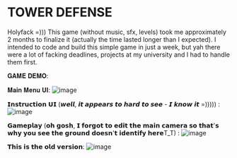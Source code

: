 # TOWER DEFENSE

Holyfack =)))  This game (without music, sfx, levels) took me approximately 2 months to finalize it (actually the time lasted longer than I expected). I intended to code and build this simple game in just a week, but yah there were a lot of facking deadlines, projects at my university and I had to handle them first.

𝐆𝐀𝐌𝐄 𝐃𝐄𝐌𝐎:

𝐌𝐚𝐢𝐧 𝐌𝐞𝐧𝐮 𝐔𝐈:
![image](https://user-images.githubusercontent.com/97457787/164774471-5975b0cf-8a8a-412f-8673-e779b81b566d.png)

𝗜𝗻𝘀𝘁𝗿𝘂𝗰𝘁𝗶𝗼𝗻 𝗨𝗜 (𝙬𝙚𝙡𝙡, 𝙞𝙩 𝙖𝙥𝙥𝙚𝙖𝙧𝙨 𝙩𝙤 𝙝𝙖𝙧𝙙 𝙩𝙤 𝙨𝙚𝙚 - 𝙄 𝙠𝙣𝙤𝙬 𝙞𝙩 =))))) :
![image](https://user-images.githubusercontent.com/97457787/164774513-6d917dc8-3d34-41a5-ade3-94b5821b94cb.png)

𝗚𝗮𝗺𝗲𝗽𝗹𝗮𝘆 (𝗼𝗵 𝗴𝗼𝘀𝗵, 𝗜 𝗳𝗼𝗿𝗴𝗼𝘁 𝘁𝗼 𝗲𝗱𝗶𝘁 𝘁𝗵𝗲 𝗺𝗮𝗶𝗻 𝗰𝗮𝗺𝗲𝗿𝗮 𝘀𝗼 𝘁𝗵𝗮𝘁'𝘀 𝘄𝗵𝘆 𝘆𝗼𝘂 𝘀𝗲𝗲 𝘁𝗵𝗲 𝗴𝗿𝗼𝘂𝗻𝗱 𝗱𝗼𝗲𝘀𝗻'𝘁 𝗶𝗱𝗲𝗻𝘁𝗶𝗳𝘆 𝗵𝗲𝗿𝗲T_T) :
![image](https://user-images.githubusercontent.com/97457787/164774642-f87a52de-1dbe-4a8c-9598-c93ab0027612.png)

𝗧𝗵𝗶𝘀 𝗶𝘀 𝘁𝗵𝗲 𝗼𝗹𝗱 𝘃𝗲𝗿𝘀𝗶𝗼𝗻:
![image](https://user-images.githubusercontent.com/97457787/155750812-1da91eb9-cf48-4831-9e8c-9fc5493d09d9.png)

